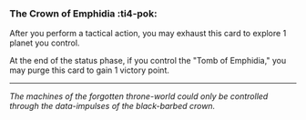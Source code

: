 ### **The Crown of Emphidia** :ti4-pok:

After you perform a tactical action, you may exhaust this card to explore 1 planet you control.

At the end of the status phase, if you control the "Tomb of Emphidia," you may purge this card to gain 1 victory point.

---

*The machines of the forgotten throne-world could only be controlled through the data-impulses of the black-barbed crown.*
